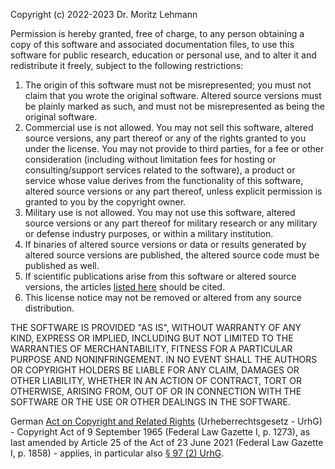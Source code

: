 Copyright (c) 2022-2023 Dr. Moritz Lehmann

Permission is hereby granted, free of charge, to any person obtaining a copy of this software and associated documentation files, to use this software for public research, education or personal use, and to alter it and redistribute it freely, subject to the following restrictions:

1. The origin of this software must not be misrepresented; you must not claim that you wrote the original software. Altered source versions must be plainly marked as such, and must not be misrepresented as being the original software.
2. Commercial use is not allowed. You may not sell this software, altered source versions, any part thereof or any of the rights granted to you under the license. You may not provide to third parties, for a fee or other consideration (including without limitation fees for hosting or consulting/support services related to the software), a product or service whose value derives from the functionality of this software, altered source versions or any part thereof, unless explicit permission is granted to you by the copyright owner.
3. Military use is not allowed. You may not use this software, altered source versions or any part thereof for military research or any military or defense industry purposes, or within a military institution.
4. If binaries of altered source versions or data or results generated by altered source versions are published, the altered source code must be published as well.
5. If scientific publications arise from this software or altered source versions, the articles [listed here](https://github.com/ProjectPhysX/FluidX3D#references) should be cited.
6. This license notice may not be removed or altered from any source distribution.

THE SOFTWARE IS PROVIDED "AS IS", WITHOUT WARRANTY OF ANY KIND, EXPRESS OR IMPLIED, INCLUDING BUT NOT LIMITED TO THE WARRANTIES OF MERCHANTABILITY, FITNESS FOR A PARTICULAR PURPOSE AND NONINFRINGEMENT. IN NO EVENT SHALL THE AUTHORS OR COPYRIGHT HOLDERS BE LIABLE FOR ANY CLAIM, DAMAGES OR OTHER LIABILITY, WHETHER IN AN ACTION OF CONTRACT, TORT OR OTHERWISE, ARISING FROM, OUT OF OR IN CONNECTION WITH THE SOFTWARE OR THE USE OR OTHER DEALINGS IN THE SOFTWARE.

German [Act on Copyright and Related Rights](https://www.gesetze-im-internet.de/englisch_urhg/englisch_urhg.html) (Urheberrechtsgesetz - UrhG) - Copyright Act of 9 September 1965 (Federal Law Gazette I, p. 1273), as last amended by Article 25 of the Act of 23 June 2021 (Federal Law Gazette I, p. 1858) - applies, in particular also [§ 97 (2) UrhG](https://www.gesetze-im-internet.de/englisch_urhg/englisch_urhg.html#p0881).